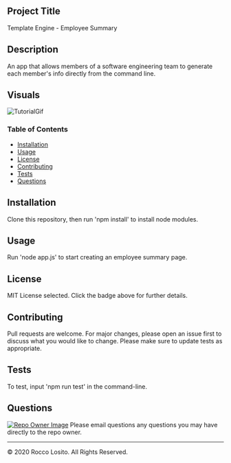 ## Project Title 
Template Engine - Employee Summary

## Description
An app that allows members of a software engineering team to generate each member's info directly from the command line.

## Visuals

![TutorialGif](./assets/tutorial.gif)

### Table of Contents
* [Installation](#Installation)
* [Usage](#Usage)
* [License](#License)
* [Contributing](#Contributing)
* [Tests](#Tests)
* [Questions](#Questions)

## Installation
Clone this repository, then run 'npm install' to install node modules. 

## Usage
Run 'node app.js' to start creating an employee summary page.

## License
MIT License selected. Click the badge above for further details.

## Contributing
Pull requests are welcome. For major changes, please open an issue first to discuss what you would like to change. Please make sure to update tests as appropriate.

## Tests
To test, input 'npm run test' in the command-line.

## Questions
[![Repo Owner Image](https://avatars.githubusercontent.com/roccolosito?s=100)](")
Please email questions any questions you may have directly to the repo owner.

- - -
© 2020 Rocco Losito. All Rights Reserved.
